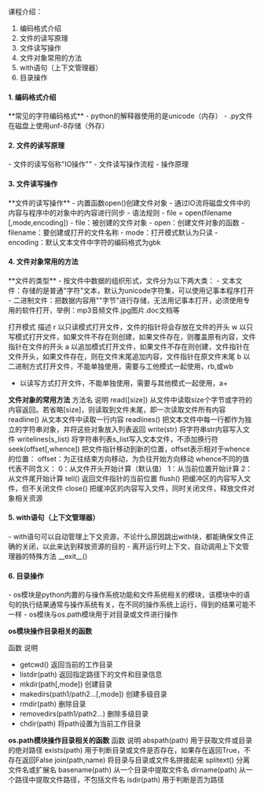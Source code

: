 课程介绍：
1. 编码格式介绍
2. 文件的读写原理
3. 文件读写操作
4. 文件对象常用的方法
5. with语句（上下文管理器）
6. 目录操作

<h4>1. 编码格式介绍</h4>
**常见的字符编码格式**
- python的解释器使用的是unicode（内存）
- .py文件在磁盘上使用unf-8存储（外存）

<h4>2. 文件的读写原理</h4>
- 文件的读写俗称"IO操作""
- 文件读写操作流程
- 操作原理

<h4>3. 文件读写操作</h4>
**文件的读写操作**
- 内置函数open()创建文件对象
  - 通过IO流将磁盘文件中的内容与程序中的对象中的内容进行同步
- 语法规则
  - file = open(filename [,mode,encoding])
  - file：被创建的文件对象
  - open：创建文件对象的函数
  - filename：要创建或打开的文件名称
  - mode：打开模式默认为只读
  - encoding：默认文本文件中字符的编码格式为gbk

<h4>4. 文件对象常用的方法</h4>
**文件的类型**
- 按文件中数据的组织形式，文件分为以下两大类：
  - 文本文件：存储的是普通"字符"文本，默认为unicode字符集，可以使用记事本程序打开
  - 二进制文件：把数据内容用""字节"进行存储，无法用记事本打开，必须使用专用的软件打开，举例：mp3音频文件.jpg图片.doc文档等

打开模式          描述
r   以只读模式打开文件，文件的指针将会存放在文件的开头
w   以只写模式打开文件，如果文件不存在则创建，如果文件存在，则覆盖原有内容，文件指针在文件的开头
a   以追加模式打开文件，如果文件不存在则创建，文件指针在文件开头，如果文件存在，则在文件末尾追加内容，文件指针在原文件末尾
b   以二进制方式打开文件，不能单独使用，需要与工他模式一起使用，rb,或wb
+   以读写方式打开文件，不能单独使用，需要与其他模式一起使用，a+

**文件对象的常用方法**
方法名   说明
read([size])    从文件中读取size个字节或字符的内容返回。若省略[size]，则读取到文件末尾，即一次读取文件所有内容
readline()      从文本文件中读取一行内容
readlines()     把文本文件中每一行都作为独立的字符串对象，并将这些对象放入列表返回
write(str)      将字符串str内容写入文件
writelines(s_list)  将字符串列表s_list写入文本文件，不添加换行符
seek(offset[,whence]) 把文件指针移动到新的位置，offset表示相对于whence的位置：
                      offset：为正往结束方向移动，为负往开始方向移动
                      whence不同的值代表不同含义：
                        0：从文件开头开始计算（默认值）
                        1：从当前位置开始计算
                        2：从文件尾开始计算
tell()    返回文件指针的当前位置
flush()   把缓冲区的内容写入文件，但不关闭文件
close()   把缓冲区的内容写入文件，同时关闭文件，释放文件对象相关资源

<h4>5. with语句（上下文管理器）</h4>
- with语句可以自动管理上下文资源，不论什么原因跳出with块，都能确保文件正确的关闭，以此来达到释放资源的目的
- 离开运行时上下文，自动调用上下文管理器的特殊方法 __exit__()

<h4>6. 目录操作</h4>
- os模块是python内置的与操作系统功能和文件系统相关的模块，该模块中的语句的执行结果通常与操作系统有关，在不同的操作系统上运行，得到的结果可能不一样
- os模块与os.path模块用于对目录或文件进行操作

**os模块操作目录相关的函数**

函数      说明
- getcwd()        返回当前的工作目录
- listdir(path)   返回指定路径下的文件和目录信息
- mkdir(path[,mode])   创建目录
- makedirs(path1/path2...[,mode])   创建多级目录
- rmdir(path)         删除目录
- removedirs(path1/path2...)   删除多级目录
- chdir(path)        将path设置为当前工作目录

**os.path模块操作目录相关的函数**
函数          说明
abspath(path)   用于获取文件或目录的绝对路径
exists(path)    用于判断目录或文件是否存在，如果存在返回True，不存在返回False
join(path,name) 将目录与目录或文件名拼接起来
splitext()      分离文件名或扩展名
basename(path)  从一个目录中提取文件名
dirname(path)   从一个路径中提取文件路径，不包括文件名
isdir(path)     用于判断是否为路径


